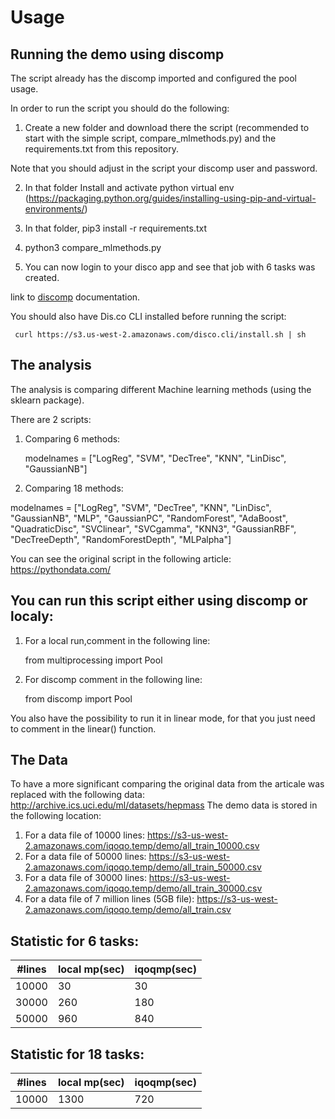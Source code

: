 # Usage


## Running the demo using discomp
The script already has the discomp imported and configured the pool usage.

In order to run the script you should do the following:

1. Create a new folder and download there the script (recommended to start with the simple script, compare_mlmethods.py) and the requirements.txt from this repository.

Note that you should adjust in the script your discomp user and password.

2. In that folder Install and activate python virtual env (https://packaging.python.org/guides/installing-using-pip-and-virtual-environments/)

3. In that folder,  pip3 install -r requirements.txt

4. python3 compare_mlmethods.py

5. You can now login to your disco app and see that job with 6 tasks was created.

link to [discomp](https://github.com/Iqoqo/iqoqomp) documentation.

You should also have Dis.co CLI installed before running the script:

```
 curl https://s3.us-west-2.amazonaws.com/disco.cli/install.sh | sh
```

## The analysis
The analysis is comparing different Machine learning methods (using the sklearn package).

There are 2 scripts:

1. Comparing 6 methods:

   modelnames = ["LogReg", "SVM", "DecTree", "KNN", "LinDisc", "GaussianNB"]

2. Comparing 18 methods:
   
  modelnames = ["LogReg", "SVM", "DecTree", "KNN", "LinDisc", "GaussianNB",
              "MLP", "GaussianPC", "RandomForest", "AdaBoost", "QuadraticDisc",
              "SVClinear", "SVCgamma", "KNN3", "GaussianRBF", "DecTreeDepth", "RandomForestDepth", "MLPalpha"]
              
You can see the original script in the following article:
https://pythondata.com/

## You can run this script either using discomp or localy:

1. For a local run,comment in the following line:

    from multiprocessing import Pool

2. For discomp comment in the following line:
   
   from discomp import Pool
  

You also have the possibility to run it in linear mode, for that you just need to comment in the linear() function.

## The Data

To have a more significant comparing the original data from the articale was replaced with the following data: http://archive.ics.uci.edu/ml/datasets/hepmass
The demo data is stored in the following location:
1. For a data file of 10000 lines: https://s3-us-west-2.amazonaws.com/iqoqo.temp/demo/all_train_10000.csv
2. For a data file of 50000 lines: https://s3-us-west-2.amazonaws.com/iqoqo.temp/demo/all_train_50000.csv
3. For a data file of 30000 lines: https://s3-us-west-2.amazonaws.com/iqoqo.temp/demo/all_train_30000.csv
4. For a data file of 7 million lines (5GB file): https://s3-us-west-2.amazonaws.com/iqoqo.temp/demo/all_train.csv


## Statistic for 6 tasks:

#lines |local mp(sec) | iqoqmp(sec) |
--- | --- | --- |
10000	 | 30 | 30 | 
30000 | 260 | 180 |
50000 | 960 | 840 |


## Statistic for 18 tasks:

#lines |local mp(sec) | iqoqmp(sec) |
--- | --- | --- |
10000	 | 1300 | 720 | 

